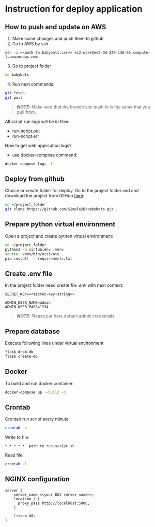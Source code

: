 # Instruction for deploy application

## How to push and update on AWS

1. Make some changes and push them to github
2. Go to AWS by ssh

```ssh
ssh -i <<path to babybots.cer>> ec2-user@ec2-34-229-136-66.compute-1.amazonaws.com
```

3. Go to project folder

```bash
cd babybots
```

4. Run next commands:

```bash
git fetch
git pull
```

> **_NOTE:_** Make sure that the branch you push to is the same that you pull from.

All script run logs will be in files:

- run-script.out
- run-script.err

How to get web application logs?

- use docker-compose command:

```bash
docker-compose logs -f
```

## Deploy from github

Choice or create folder for deploy. Go to the project folder and and download the project from GitHub [here](https://github.com/Simple2B/babybots):

```bash
cd ~/project_folder
git clone https://github.com/Simple2B/babybots.git .
```

## Prepare python virtual environment

Open a project and create python virtual environment:

```bash
cd ~/project_folder
python3 -m virtualenv .venv
source .venv/bin/activate
pip install -r requirements.txt
```

## Create .env file

In the project folder need create file *.env* with next context:

```dotenv
SECRET_KEY=<<secret-key-string>>

ADMIN_USER_NAME=admin
ADMIN_USER_PASS=1234
```

> **_NOTE:_**  Please put here default admin credentials.

## Prepare database

Execute following lines under virtual environment

```bash
flask drob-db
flask create-db
```

## Docker

To build and run docker container:

```bash
docker-compose up --build -d
```

## Crontab

Crontab run script every minute

```bash
crontab -e
```

Write to file:

```crontab
* * * * *  path to run-script.sh
```

Read file:

```bash
crontab -l
```

## NGINX configuration

```nginx
server {
    server_name <<your DNS server name>>;
    location / {
      proxy_pass http://localhost:5000;
    }

    listen 80;
}
```

